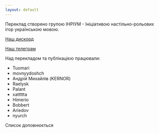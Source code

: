 ```yaml
---
layout: default
---
```


Переклад створено групою ІНРІУМ - Ініціативою настільно-рольових ігор українською мовою.

[Наш дискорд](https://discord.gg/nQVxdUsGrH)

[Наш телеграм](https://t.me/dnd_ukraine)

Над перекладом та публікацією працювали:
- Tuomari
- movnyydoshch
- Андрій Михайлів (KERNOR)
- Raelysk
- Palant
- xattttta
- Himerio
- Bobbert
- Ariedov
- nyurch

Cписок доповнюється
